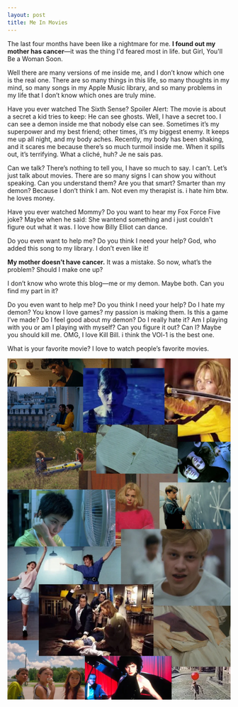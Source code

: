 ```yaml
---
layout: post
title: Me In Movies
---
```


The last four months have been like a nightmare for me. __I found out my mother has cancer__—it was the thing I'd feared most in life. but Girl, You'll Be a Woman Soon.


Well there are many versions of me inside me, and I don’t know which one is the real one.
There are so many things in this life, so many thoughts in my mind, so many songs in my Apple Music library, and so many problems in my life that I don’t know which ones are truly mine.


Have you ever watched The Sixth Sense?
Spoiler Alert: The movie is about a secret a kid tries to keep: He can see ghosts.
Well, I have a secret too. I can see a demon inside me that nobody else can see. Sometimes it’s my superpower and my best friend; other times, it’s my biggest enemy. It keeps me up all night, and my body aches. Recently, my body has been shaking, and it scares me because there’s so much turmoil inside me. When it spills out, it’s terrifying. What a cliché, huh? Je ne sais pas.

Can we talk? There’s nothing to tell you, I have so much to say. I can’t. Let’s just talk about movies. There are so many signs I can show you without speaking. Can you understand them? Are you that smart? Smarter than my demon? Because I don’t think I am. Not even my therapist is. i hate him btw. he loves money.

Have you ever watched Mommy? Do you want to hear my Fox Force Five joke? Maybe when he said: She wantend something and i just couldn't figure out what it was. I love how Billy Elliot can dance.

Do you even want to help me? Do you think I need your help? God, who added this song to my library. I don’t even like it!

__My mother doesn’t have cancer.__
It was a mistake. So now, what’s the problem? Should I make one up?

I don’t know who wrote this blog—me or my demon. Maybe both. Can you find my part in it?

Do you even want to help me? Do you think I need your help? Do I hate my demon?
You know I love games? my passion is making them. Is this a game I’ve made? Do I feel good about my demon? Do I really hate it?
Am I playing with you or am I playing with myself?
Can you figure it out? Can I?
Maybe you should kill me.
OMG, I love Kill Bill. i think the VOl-1 is the best one.

What is your favorite movie?
I love to watch people’s favorite movies.

![movies](/assets/Movies.webp)
